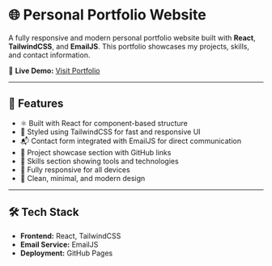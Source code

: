 # 🌐 Personal Portfolio Website

A fully responsive and modern personal portfolio website built with **React**, **TailwindCSS**, and **EmailJS**. This portfolio showcases my projects, skills, and contact information.

🔗 **Live Demo:** [Visit Portfolio](https://himanshyou10.github.io/My-Portfolio/)

---

## 🚀 Features

- ⚛️ Built with React for component-based structure
- 💨 Styled using TailwindCSS for fast and responsive UI
- 📬 Contact form integrated with EmailJS for direct communication
- 💼 Project showcase section with GitHub links
- 🧠 Skills section showing tools and technologies
- 📱 Fully responsive for all devices
- 🌙 Clean, minimal, and modern design

---

## 🛠 Tech Stack

- **Frontend:** React, TailwindCSS
- **Email Service:** EmailJS
- **Deployment:** GitHub Pages


